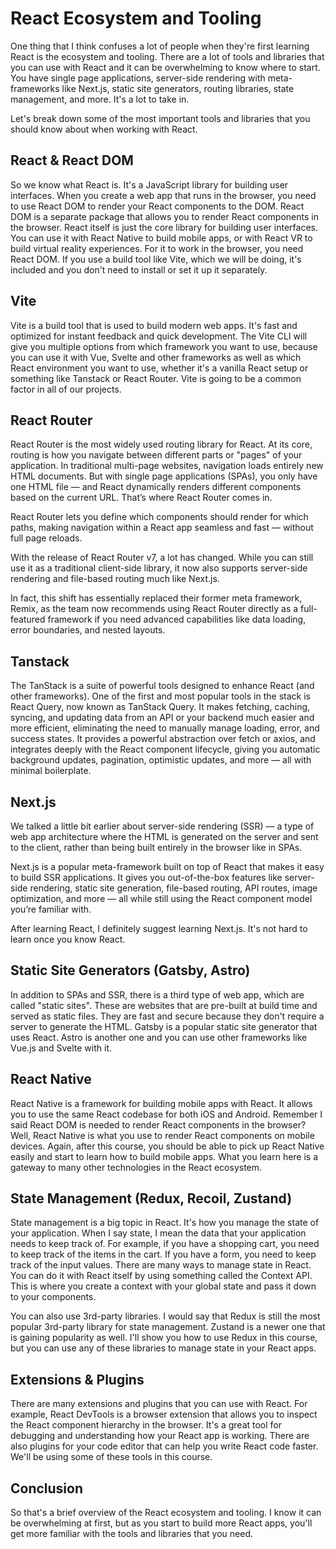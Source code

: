 # React Ecosystem and Tooling

One thing that I think confuses a lot of people when they're first learning React is the ecosystem and tooling. There are a lot of tools and libraries that you can use with React and it can be overwhelming to know where to start. You have single page applications, server-side rendering with meta-frameworks like Next.js, static site generators, routing libraries, state management, and more. It's a lot to take in.

Let's break down some of the most important tools and libraries that you should know about when working with React.

## React & React DOM

So we know what React is. It's a JavaScript library for building user interfaces. When you create a web app that runs in the browser, you need to use React DOM to render your React components to the DOM. React DOM is a separate package that allows you to render React components in the browser. React itself is just the core library for building user interfaces. You can use it with React Native to build mobile apps, or with React VR to build virtual reality experiences. For it to work in the browser, you need React DOM. If you use a build tool like Vite, which we will be doing, it's included and you don't need to install or set it up it separately.

## Vite

Vite is a build tool that is used to build modern web apps. It's fast and optimized for instant feedback and quick development. The Vite CLI will give you multiple options from which framework you want to use, because you can use it with Vue, Svelte and other frameworks as well as which React environment you want to use, whether it's a vanilla React setup or something like Tanstack or React Router. Vite is going to be a common factor in all of our projects.

## React Router

React Router is the most widely used routing library for React. At its core, routing is how you navigate between different parts or "pages" of your application. In traditional multi-page websites, navigation loads entirely new HTML documents. But with single page applications (SPAs), you only have one HTML file — and React dynamically renders different components based on the current URL. That’s where React Router comes in.

React Router lets you define which components should render for which paths, making navigation within a React app seamless and fast — without full page reloads.

With the release of React Router v7, a lot has changed. While you can still use it as a traditional client-side library, it now also supports server-side rendering and file-based routing much like Next.js.

In fact, this shift has essentially replaced their former meta framework, Remix, as the team now recommends using React Router directly as a full-featured framework if you need advanced capabilities like data loading, error boundaries, and nested layouts.

## Tanstack

The TanStack is a suite of powerful tools designed to enhance React (and other frameworks). One of the first and most popular tools in the stack is React Query, now known as TanStack Query. It makes fetching, caching, syncing, and updating data from an API or your backend much easier and more efficient, eliminating the need to manually manage loading, error, and success states. It provides a powerful abstraction over fetch or axios, and integrates deeply with the React component lifecycle, giving you automatic background updates, pagination, optimistic updates, and more — all with minimal boilerplate.

## Next.js

We talked a little bit earlier about server-side rendering (SSR) — a type of web app architecture where the HTML is generated on the server and sent to the client, rather than being built entirely in the browser like in SPAs.

Next.js is a popular meta-framework built on top of React that makes it easy to build SSR applications. It gives you out-of-the-box features like server-side rendering, static site generation, file-based routing, API routes, image optimization, and more — all while still using the React component model you’re familiar with.

After learning React, I definitely suggest learning Next.js. It's not hard to learn once you know React.

## Static Site Generators (Gatsby, Astro)

In addition to SPAs and SSR, there is a third type of web app, which are called "static sites". These are websites that are pre-built at build time and served as static files. They are fast and secure because they don't require a server to generate the HTML. Gatsby is a popular static site generator that uses React. Astro is another one and you can use other frameworks like Vue.js and Svelte with it.

## React Native

React Native is a framework for building mobile apps with React. It allows you to use the same React codebase for both iOS and Android. Remember I said React DOM is needed to render React components in the browser? Well, React Native is what you use to render React components on mobile devices. Again, after this course, you should be able to pick up React Native easily and start to learn how to build mobile apps. What you learn here is a gateway to many other technologies in the React ecosystem.

## State Management (Redux, Recoil, Zustand)

State management is a big topic in React. It's how you manage the state of your application. When I say state, I mean the data that your application needs to keep track of. For example, if you have a shopping cart, you need to keep track of the items in the cart. If you have a form, you need to keep track of the input values. There are many ways to manage state in React. You can do it with React itself by using something called the Context API. This is where you create a context with your global state and pass it down to your components.

You can also use 3rd-party libraries. I would say that Redux is still the most popular 3rd-party library for state management. Zustand is a newer one that is gaining popularity as well. I'll show you how to use Redux in this course, but you can use any of these libraries to manage state in your React apps.

## Extensions & Plugins

There are many extensions and plugins that you can use with React. For example, React DevTools is a browser extension that allows you to inspect the React component hierarchy in the browser. It's a great tool for debugging and understanding how your React app is working. There are also plugins for your code editor that can help you write React code faster. We'll be using some of these tools in this course.

## Conclusion

So that's a brief overview of the React ecosystem and tooling. I know it can be overwhelming at first, but as you start to build more React apps, you'll get more familiar with the tools and libraries that you need.
